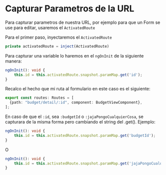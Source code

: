 # Capturar Parametros de la URL

Para capturar parametros de nuestra URL, por ejemplo para que un Form se use para editar, usaremos el `ActivatedRoute`

Para el primer paso, inyectaremos el `ActivatedRoute`
```ts
private activatedRoute = inject(ActivatedRoute)
```

Para capturar una variable lo haremos en el `ngOnInit` de la siguiente manera:
```ts
ngOnInit(): void {
    this.id = this.activatedRoute.snapshot.paramMap.get('id');
}
```

Recalco el hecho que mi ruta al formulario en este caso es el siguiente:
```ts
export const routes: Routes = [
  {path: "budget/detail/:id", component: BudgetViewComponent},
];
```

En caso de que el `:id`, sea `:budgetId` o `:jajaPongoCualquierCosa`, se capturara de la misma forma pero cambiando el string del .get(). Ejemplo:
```ts
ngOnInit(): void {
    this.id = this.activatedRoute.snapshot.paramMap.get('budgetId');
}
```
O
```ts
ngOnInit(): void {
    this.id = this.activatedRoute.snapshot.paramMap.get('jajaPongoCualquierCosa');
}
```